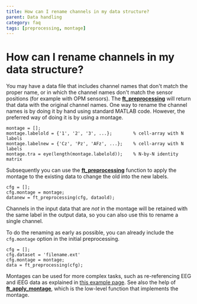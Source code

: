```yaml
---
title: How can I rename channels in my data structure?
parent: Data handling
category: faq
tags: [preprocessing, montage]
---
```


# How can I rename channels in my data structure?

You may have a data file that includes channel names that don't match the proper name, or in which the channel names don't match the sensor positions (for example with OPM sensors). The **[ft_preprocessing](/reference/ft_preprocessing)** will return that data with the original channel names. One way to rename the channel names is by doing it by hand using standard MATLAB code. However, the preferred way of doing it is by using a montage.

    montage = [];
    montage.labelold = {'1', '2', '3', ...};        % cell-array with N labels
    montage.labelnew = {'Cz', 'Pz', 'AFz', ...};    % cell-array with N labels
    montage.tra = eye(length(montage.labelold));    % N-by-N identity matrix 

Subsequently you can use the **[ft_preprocessing](/reference/ft_preprocessing)** function to apply the montage to the existing data to change the old into the new labels.

    cfg = [];
    cfg.montage = montage;
    datanew = ft_preprocessing(cfg, dataold);

Channels in the input data that are _not_ in the montage will be retained with the same label in the output data, so you can also use this to rename a single channel.

To do the renaming as early as possible, you can already include the `cfg.montage` option in the initial preprocessing.

    cfg = [];
    cfg.dataset = 'filename.ext'
    cfg.montage = montage;
    data = ft_preprocessing(cfg);

Montages can be used for more complex tasks, such as re-referencing EEG and iEEG data as explained in [this example page](/example/rereference/#montage). See also the help of **[ft_apply_montage](/reference/forward/ft_apply_montage)**, which is the low-level function that implements the montage.
